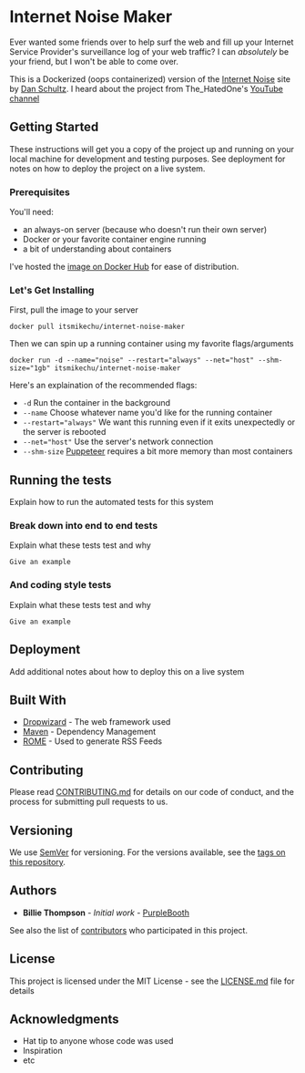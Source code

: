 # Internet Noise Maker

Ever wanted some friends over to help surf the web and fill up your Internet Service Provider's surveillance log of your web traffic? I can _absolutely_ be your friend, but I won't be able to come over.

This is a Dockerized (oops containerized) version of the [Internet Noise](http://makeinternetnoise.com/) site by [Dan Schultz](https://twitter.com/slifty).  I heard about the project from The_HatedOne's [YouTube channel](https://www.youtube.com/channel/UCjr2bPAyPV7t35MvcgT3W8Q)

## Getting Started

These instructions will get you a copy of the project up and running on your local machine for development and testing purposes. See deployment for notes on how to deploy the project on a live system.

### Prerequisites

You'll need:
- an always-on server (because who doesn't run their own server)
- Docker or your favorite container engine running
- a bit of understanding about containers

I've hosted the [image on Docker Hub](https://hub.docker.com/r/itsmikechu/internet-noise-maker) for ease of distribution.

### Let's Get Installing

First, pull the image to your server

```
docker pull itsmikechu/internet-noise-maker
```

Then we can spin up a running container using my favorite flags/arguments

```
docker run -d --name="noise" --restart="always" --net="host" --shm-size="1gb" itsmikechu/internet-noise-maker
```

Here's an explaination of the recommended flags:
- `-d` Run the container in the background
- `--name` Choose whatever name you'd like for the running container
- `--restart="always"` We want this running even if it exits unexpectedly or the server is rebooted
- `--net="host"` Use the server's network connection
- `--shm-size` [Puppeteer](https://github.com/GoogleChrome/puppeteer) requires a bit more memory than most containers

## Running the tests

Explain how to run the automated tests for this system

### Break down into end to end tests

Explain what these tests test and why

```
Give an example
```

### And coding style tests

Explain what these tests test and why

```
Give an example
```

## Deployment

Add additional notes about how to deploy this on a live system

## Built With

* [Dropwizard](http://www.dropwizard.io/1.0.2/docs/) - The web framework used
* [Maven](https://maven.apache.org/) - Dependency Management
* [ROME](https://rometools.github.io/rome/) - Used to generate RSS Feeds

## Contributing

Please read [CONTRIBUTING.md](https://gist.github.com/PurpleBooth/b24679402957c63ec426) for details on our code of conduct, and the process for submitting pull requests to us.

## Versioning

We use [SemVer](http://semver.org/) for versioning. For the versions available, see the [tags on this repository](https://github.com/your/project/tags).

## Authors

* **Billie Thompson** - *Initial work* - [PurpleBooth](https://github.com/PurpleBooth)

See also the list of [contributors](https://github.com/your/project/contributors) who participated in this project.

## License

This project is licensed under the MIT License - see the [LICENSE.md](LICENSE.md) file for details

## Acknowledgments

* Hat tip to anyone whose code was used
* Inspiration
* etc
